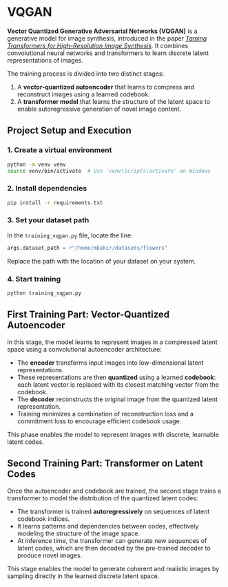 # VQGAN

**Vector Quantized Generative Adversarial Networks (VQGAN)** is a generative model for image synthesis, introduced in the paper [*Taming Transformers for High-Resolution Image Synthesis*](https://arxiv.org/abs/2012.09841). It combines convolutional neural networks and transformers to learn discrete latent representations of images.

The training process is divided into two distinct stages:

1. A **vector-quantized autoencoder** that learns to compress and reconstruct images using a learned codebook.
2. A **transformer model** that learns the structure of the latent space to enable autoregressive generation of novel image content.

## Project Setup and Execution

### 1. Create a virtual environment

```bash
python -m venv venv
source venv/bin/activate  # Use 'venv\Scripts\activate' on Windows
```

### 2. Install dependencies

```bash
pip install -r requirements.txt
```

### 3. Set your dataset path

In the `training_vqgan.py` file, locate the line:

```python
args.dataset_path = r"/home/mbakir/datasets/flowers"
```

Replace the path with the location of your dataset on your system.

### 4. Start training

```bash
python training_vqgan.py
```

## First Training Part: Vector-Quantized Autoencoder

In this stage, the model learns to represent images in a compressed latent space using a convolutional autoencoder architecture:

* The **encoder** transforms input images into low-dimensional latent representations.
* These representations are then **quantized** using a learned **codebook**: each latent vector is replaced with its closest matching vector from the codebook.
* The **decoder** reconstructs the original image from the quantized latent representation.
* Training minimizes a combination of reconstruction loss and a commitment loss to encourage efficient codebook usage.

This phase enables the model to represent images with discrete, learnable latent codes.



## Second Training Part: Transformer on Latent Codes

Once the autoencoder and codebook are trained, the second stage trains a transformer to model the distribution of the quantized latent codes:

* The transformer is trained **autoregressively** on sequences of latent codebook indices.
* It learns patterns and dependencies between codes, effectively modeling the structure of the image space.
* At inference time, the transformer can generate new sequences of latent codes, which are then decoded by the pre-trained decoder to produce novel images.

This stage enables the model to generate coherent and realistic images by sampling directly in the learned discrete latent space.

